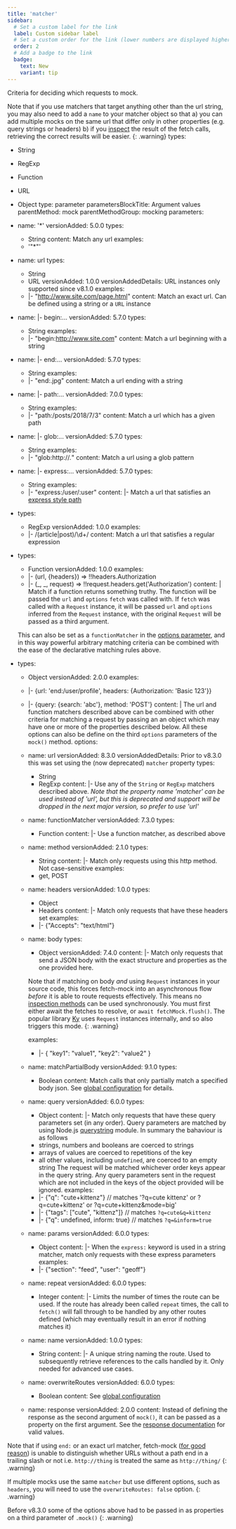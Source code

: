```yaml
---
title: 'matcher'
sidebar:
  # Set a custom label for the link
  label: Custom sidebar label
  # Set a custom order for the link (lower numbers are displayed higher up)
  order: 2
  # Add a badge to the link
  badge:
    text: New
    variant: tip
---
```

Criteria for deciding which requests to mock.

Note that if you use matchers that target anything other than the url string, you may also need to add a `name` to your matcher object so that a) you can add multiple mocks on the same url that differ only in other properties (e.g. query strings or headers) b) if you [inspect](#api-inspectionfundamentals) the result of the fetch calls, retrieving the correct results will be easier. 
{: .warning}
types:
  - String
  - RegExp
  - Function
  - URL
  - Object
type: parameter
parametersBlockTitle: Argument values
parentMethod: mock
parentMethodGroup: mocking
parameters:
  - name: '*'
    versionAdded: 5.0.0
    types:
      - String
    content: Match any url
    examples:
      - '"*"'
  - name: url
    types:
      - String
      - URL
    versionAdded: 1.0.0
    versionAddedDetails: URL instances only supported since v8.1.0
    examples:
      - |-
        "http://www.site.com/page.html"
    content: Match an exact url. Can be defined using a string or a `URL` instance
  - name: |-
      begin:...
    versionAdded: 5.7.0
    types:
      - String
    examples:
      - |-
        "begin:http://www.site.com"
    content: Match a url beginning with a string
  - name: |-
      end:...
    versionAdded: 5.7.0
    types:
      - String
    examples:
      - |-
        "end:.jpg"
    content: Match a url ending with a string
  - name: |-
      path:...
    versionAdded: 7.0.0
    types:
      - String
    examples:
      - |-
        "path:/posts/2018/7/3"
    content: Match a url which has a given path
  - name: |-
      glob:...
    versionAdded: 5.7.0
    types:
      - String
    examples:
      - |-
        "glob:http://*.*"
    content: Match a url using a glob pattern
  - name: |-
      express:...
    versionAdded: 5.7.0
    types:
      - String
    examples:
      - |-
        "express:/user/:user"
    content: |-
      Match a url that satisfies an [express style path](https://www.npmjs.com/package/path-to-regexp)
  - types:
      - RegExp
    versionAdded: 1.0.0
    examples:
      - |-
        /(article|post)\/\d+/
    content: Match a url that satisfies a regular expression
  - types:
      - Function
    versionAdded: 1.0.0
    examples:
      - |-
        (url, {headers}) => !!headers.Authorization
      - |-
        (_, _, request) => !!request.headers.get('Authorization')
    content: |
      Match if a function returns something truthy. The function will be passed the `url` and `options` `fetch` was called with. If `fetch` was called with a `Request` instance, it will be passed `url` and `options` inferred from the `Request` instance, with the original `Request` will be passed as a third argument.

      This can also be set as a `functionMatcher` in the [options parameter](#api-mockingmock_options), and in this way powerful arbitrary matching criteria can be combined with the ease of the declarative matching rules above.
  - types:
      - Object
    versionAdded: 2.0.0
    examples:
      - |-
        {url: 'end:/user/profile', headers: {Authorization: 'Basic 123'}}
      - |-
        {query: {search: 'abc'}, method: 'POST'}
    content: |
      The url and function matchers described above can be combined with other criteria for matching a request by passing an an object which may have one or more of the properties described below. All these options can also be define on the third `options` parameters of the `mock()` method.
    options:
      - name: url
        versionAdded: 8.3.0
        versionAddedDetails: Prior to v8.3.0 this was set using the (now deprecated) `matcher` property
        types:
          - String
          - RegExp
        content: |-
          Use any of the `String` or `RegExp` matchers described above. *Note that the property name 'matcher' can be used instead of 'url', but this is deprecated and support will be dropped in the next major version, so prefer to use 'url'*
      - name: functionMatcher
        versionAdded: 7.3.0
        types:
          - Function
        content: |-
          Use a function matcher, as described above
      - name: method
        versionAdded: 2.1.0
        types:
          - String
        content: |-
          Match only requests using this http method. Not case-sensitive
        examples:
          - get, POST
      - name: headers
        versionAdded: 1.0.0
        types:
          - Object
          - Headers
        content: |-
          Match only requests that have these headers set
        examples:
          - |-
            {"Accepts": "text/html"}
      - name: body
        types:
          - Object
        versionAdded: 7.4.0
        content: |-
          Match only requests that send a JSON body with the exact structure and properties as the one provided here. 

          Note that if matching on body _and_ using `Request` instances in your source code, this forces fetch-mock into an asynchronous flow _before_ it is able to route requests effectively. This means no [inspection methods](#api-inspectionfundamentals) can be used synchronously. You must first either await the fetches to resolve, or `await fetchMock.flush()`. The popular library [Ky](https://github.com/sindresorhus/ky) uses `Request` instances internally, and so also triggers this mode.
          {: .warning}

        examples:
          - |-
            { "key1": "value1", "key2": "value2" }
      - name: matchPartialBody
        versionAdded: 9.1.0
        types:
          - Boolean
        content: Match calls that only partially match a specified body json. See [global configuration](#usageconfiguration) for details.
      - name: query
        versionAdded: 6.0.0
        types:
          - Object
        content: |-
          Match only requests that have these query parameters set (in any order). Query parameters are matched by using Node.js [querystring](https://nodejs.org/api/querystring.html) module. In summary the bahaviour is as follows
          - strings, numbers and booleans are coerced to strings
          - arrays of values are coerced to repetitions of the key
          - all other values, including `undefined`, are coerced to an empty string
          The request will be matched whichever order keys appear in the query string. 
          Any query parameters sent in the request which are not included in the keys of the object provided will be ignored.
        examples:
          - |-
            {"q": "cute+kittenz"} // matches '?q=cute kittenz' or ?q=cute+kittenz' or ?q=cute+kittenz&mode=big'
          - |-
            {"tags": ["cute", "kittenz"]} // matches `?q=cute&q=kittenz`
          - |-
            {"q": undefined, inform: true} // matches `?q=&inform=true`
      - name: params
        versionAdded: 6.0.0
        types:
          - Object
        content: |-
          When the `express:` keyword is used in a string matcher, match only requests with these express parameters
        examples:
          - |-
            {"section": "feed", "user": "geoff"}
      - name: repeat
        versionAdded: 6.0.0
        types:
          - Integer
        content: |-
          Limits the number of times the route can be used. If the route has already been called `repeat` times, the call to `fetch()` will fall through to be handled by any other routes defined (which may eventually result in an error if nothing matches it)
      - name: name
        versionAdded: 1.0.0
        types:
          - String
        content: |-
          A unique string naming the route. Used to subsequently retrieve references to the calls handled by it. Only needed for advanced use cases.
      - name: overwriteRoutes
        versionAdded: 6.0.0
        types:
          - Boolean
        content: See [global configuration](#usageconfiguration)
      - name: response
        versionAdded: 2.0.0
        content: Instead of defining the response as the second argument of `mock()`, it can be passed as a property on the first argument. See the [response documentation](#usageapimock_response) for valid values.

Note that if using `end:` or an exact url matcher, fetch-mock ([for good reason](https://url.spec.whatwg.org/#url-equivalence)) is unable to distinguish whether URLs without a path end in a trailing slash or not i.e. `http://thing` is treated the same as `http://thing/`
{: .warning}

If multiple mocks use the same `matcher` but use different options, such as `headers`, you will need to use the `overwriteRoutes: false` option.
{: .warning}

Before v8.3.0 some of the options above had to be passed in as properties on a third parameter of `.mock()`
{: .warning}
